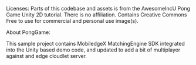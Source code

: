 Licenses:
Parts of this codebase and assets is from the AwesomeIncU Pong Game Unity 2D tutorial. There is no affiliation.
Contains Creative Commons Free to use for commercial and personal use image(s).

About PongGame:

This sample project contains MobiledgeX MatchingEngine SDK integrated into the Unity
based demo code, and updated to add a bit of multiplayer against and edge cloudlet server.
